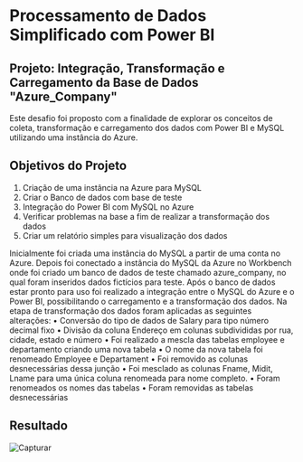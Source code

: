 # Processamento de Dados Simplificado com Power BI
## Projeto: Integração, Transformação e Carregamento da Base de Dados "Azure_Company"

Este desafio foi proposto com a finalidade de explorar os conceitos de coleta, transformação e carregamento dos dados com Power BI e MySQL utilizando uma instância do Azure.

## Objetivos do Projeto
1.	Criação de uma instância na Azure para MySQL
2.	Criar o Banco de dados com base de teste
3.	Integração do Power BI com MySQL no Azure 
4.	Verificar problemas na base a fim de realizar a transformação dos dados
5.	Criar um relatório simples para visualização dos dados

Inicialmente foi criada uma instância do MySQL a partir de uma conta no Azure. Depois foi conectado a instância do MySQL da Azure no Workbench onde foi criado um banco de dados de teste chamado azure_company, no qual foram inseridos dados fictícios para teste.
Após o banco de dados estar pronto para uso foi realizado a integração entre o MySQL do Azure e o Power BI, possibilitando o carregamento e a transformação dos dados.
Na etapa de transformação dos dados foram aplicadas as seguintes alterações:
•	Conversão do tipo de dados de Salary para tipo número decimal fixo
•	Divisão da coluna Endereço em colunas subdivididas por rua, cidade, estado e número
•	Foi realizado a mescla das tabelas employee e departamento criando uma nova tabela
•	O nome da nova tabela foi renomeado Employee e Departament
•	Foi removido as colunas desnecessárias dessa junção
•	Foi mesclado as colunas Fname, Midit, Lname para uma única coluna renomeada para nome completo.
•	Foram renomeados os nomes das tabelas
•	Foram removidas as tabelas desnecessárias

## Resultado 

![Capturar](https://github.com/user-attachments/assets/786d199d-9d95-4183-b9ae-7d885eb9c5ae)





